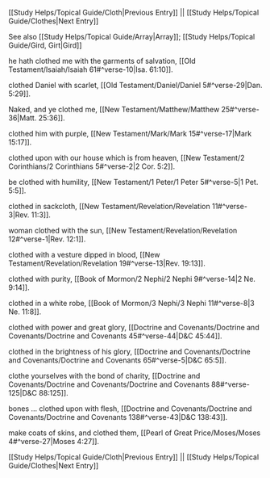 [[Study Helps/Topical Guide/Cloth|Previous Entry]]  ||  [[Study Helps/Topical Guide/Clothes|Next Entry]]

 See also [[Study Helps/Topical Guide/Array|Array]]; [[Study Helps/Topical Guide/Gird, Girt|Gird]]

 he hath clothed me with the garments of salvation, [[Old Testament/Isaiah/Isaiah 61#^verse-10|Isa. 61:10]].

 clothed Daniel with scarlet, [[Old Testament/Daniel/Daniel 5#^verse-29|Dan. 5:29]].

 Naked, and ye clothed me, [[New Testament/Matthew/Matthew 25#^verse-36|Matt. 25:36]].

 clothed him with purple, [[New Testament/Mark/Mark 15#^verse-17|Mark 15:17]].

 clothed upon with our house which is from heaven, [[New Testament/2 Corinthians/2 Corinthians 5#^verse-2|2 Cor. 5:2]].

 be clothed with humility, [[New Testament/1 Peter/1 Peter 5#^verse-5|1 Pet. 5:5]].

 clothed in sackcloth, [[New Testament/Revelation/Revelation 11#^verse-3|Rev. 11:3]].

 woman clothed with the sun, [[New Testament/Revelation/Revelation 12#^verse-1|Rev. 12:1]].

 clothed with a vesture dipped in blood, [[New Testament/Revelation/Revelation 19#^verse-13|Rev. 19:13]].

 clothed with purity, [[Book of Mormon/2 Nephi/2 Nephi 9#^verse-14|2 Ne. 9:14]].

 clothed in a white robe, [[Book of Mormon/3 Nephi/3 Nephi 11#^verse-8|3 Ne. 11:8]].

 clothed with power and great glory, [[Doctrine and Covenants/Doctrine and Covenants/Doctrine and Covenants 45#^verse-44|D&C 45:44]].

 clothed in the brightness of his glory, [[Doctrine and Covenants/Doctrine and Covenants/Doctrine and Covenants 65#^verse-5|D&C 65:5]].

 clothe yourselves with the bond of charity, [[Doctrine and Covenants/Doctrine and Covenants/Doctrine and Covenants 88#^verse-125|D&C 88:125]].

 bones ... clothed upon with flesh, [[Doctrine and Covenants/Doctrine and Covenants/Doctrine and Covenants 138#^verse-43|D&C 138:43]].

 make coats of skins, and clothed them, [[Pearl of Great Price/Moses/Moses 4#^verse-27|Moses 4:27]].

[[Study Helps/Topical Guide/Cloth|Previous Entry]]  ||  [[Study Helps/Topical Guide/Clothes|Next Entry]]